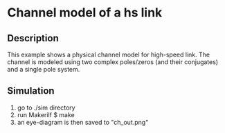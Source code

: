 Channel model of a hs link
==========================

Description
-----------
This example shows a physical channel model for high-speed link. The channel is modeled using two complex poles/zeros (and their conjugates) and a single pole system.

Simulation
----------
1. go to ./sim directory
2. run Makerilf
   $ make
3. an eye-diagram is then saved to "ch_out.png"


